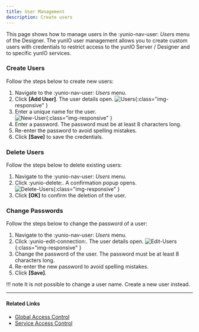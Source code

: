 ```yaml
---
title: User Management
description: Create users
---
```


This page shows how to manage users in the  :yunio-nav-user: *Users* menu of the Designer.
The yunIO user management allows you to create custom users with credentials to restrict access to the yunIO Server / Designer and to specific yunIO services.

### Create Users

Follow the steps below to create new users:

1. Navigate to the  :yunio-nav-user: *Users* menu.
2. Click **[Add User]**. The user details open.
![Users](../../assets/images/yunio/yunio-users.png){:class="img-responsive" }
3. Enter a unique name for the user. <br>
![New-User](../../assets/images/yunio/yunio-new-user.png){:class="img-responsive" }
4. Enter a password. The password must be at least 8 characters long.
5. Re-enter the password to avoid spelling mistakes.
5. Click **[Save]** to save the credentials.

### Delete Users

Follow the steps below to delete existing users:

1. Navigate to the  :yunio-nav-user: *Users* menu.
2. Click :yunio-delete:. A confirmation popup opens. <br>
![Delete-Users](../../assets/images/yunio/yunio-users-delete.png){:class="img-responsive" }
3. Click **[OK]** to confirm the deletion of the user.


### Change Passwords

Follow the steps below to change the password of a user:

1. Navigate to the  :yunio-nav-user: *Users* menu.
2. Click :yunio-edit-connection:. The user details open.
![Edit-Users](../../assets/images/yunio/yunio-users-edit.png){:class="img-responsive" }
3. Change the password of the user. The password must be at least 8 characters long.
4. Re-enter the new password to avoid spelling mistakes.
4. Click **[Save]**.

!!! note
	It is not possible to change a user name. Create a new user instead.

****
#### Related Links
- [Global Access Control](global-access.md)
- [Service Access Control](service-access.md)